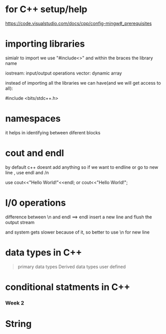 # for C++ setup/help

https://code.visualstudio.com/docs/cpp/config-mingw#_prerequisites

# importing libraries

simialr to import we use "#include<>" and within the braces the library name

iostream: input/output operations
vector: dynamic array

instead of importing all the libraries we can have(and we will get access to all):

#include <bits/stdc++.h>

# namespaces

it helps in identifying between diferent blocks

# cout and endl

by default c++ doesnt add anything so if we want to endline or go to new line , use endl and /n

use cout<<"Hello World!"<<endl;
or cout<<"Hello World!";

# I/0 operations

difference between \n and endl ==> endl insert a new line and flush the output stream

and system gets slower because of it, so better to use \n for new line

# data types in C++

> primary data types
> Derived data types
> user defined

# conditional statments in C++

### Week 2

# String
